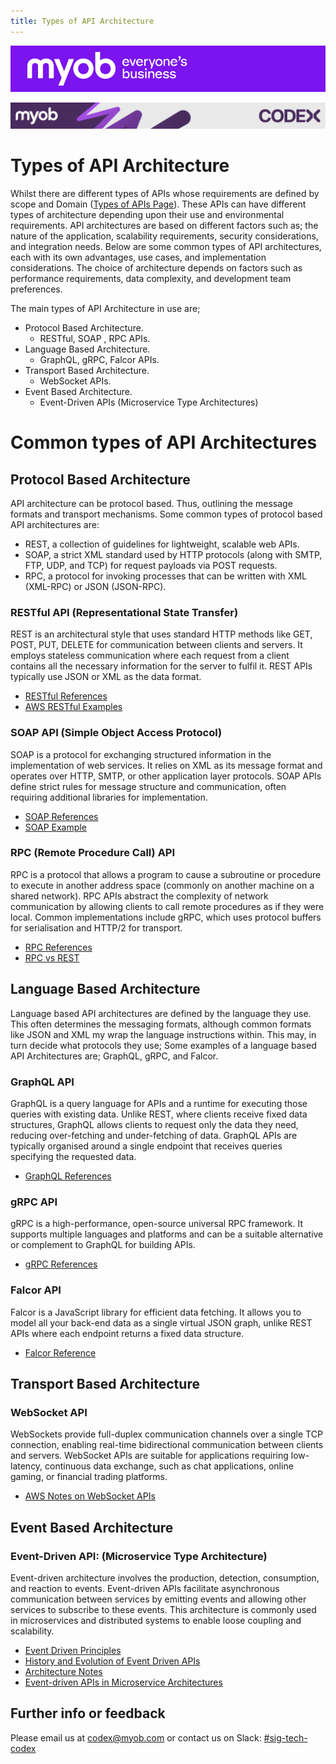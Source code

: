 ```yaml
---
title: Types of API Architecture
---
```


![MYOB Banner](../../../assets/images/myob-banner.png)

<!-- confluence-page-id: 9422340466 -->
![](../../assets/BANNER.png)

# Types of API Architecture

Whilst there are different types of APIs whose requirements are defined by scope and Domain ([Types of APIs Page](./types.md)). These APIs can have different types of architecture depending upon their use and
environmental requirements. API architectures are based on different factors such as; the nature of the application, scalability requirements, security considerations, and integration needs.
Below are some common types of API architectures, each with its own advantages, use cases, and implementation considerations.
The choice of architecture depends on factors such as performance requirements, data complexity, and development team preferences.

The main types of API Architecture in use are;

- Protocol Based Architecture.
  - RESTful, SOAP , RPC APIs.
- Language Based Architecture.
  - GraphQL, gRPC, Falcor APIs.
- Transport Based Architecture.
  - WebSocket APIs.
- Event Based Architecture.
  - Event-Driven APIs (Microservice Type Architectures)

# Common types of API Architectures

## Protocol Based Architecture

API architecture can be protocol based. Thus, outlining the message formats and transport mechanisms. Some common types of protocol based API architectures are:

- REST, a collection of guidelines for lightweight, scalable web APIs.
- SOAP, a strict XML standard used by HTTP protocols (along with SMTP, FTP, UDP, and TCP) for request payloads via POST requests.
- RPC, a protocol for invoking processes that can be written with XML (XML-RPC) or JSON (JSON-RPC).

### RESTful API (Representational State Transfer)

REST is an architectural style that uses standard HTTP methods like GET, POST, PUT, DELETE for communication between clients and servers.
It employs stateless communication where each request from a client contains all the necessary information for the server to fulfil it.
REST APIs typically use JSON or XML as the data format.

- [RESTful References](https://restfulapi.net/)
- [AWS RESTful Examples](https://aws.amazon.com/what-is/restful-api/#:~:text=RESTful%20API%20is%20an%20interface,applications%20to%20perform%20various%20tasks.)

### SOAP API (Simple Object Access Protocol)

SOAP is a protocol for exchanging structured information in the implementation of web services.
It relies on XML as its message format and operates over HTTP, SMTP, or other application layer protocols.
SOAP APIs define strict rules for message structure and communication, often requiring additional libraries for implementation.

- [SOAP References](https://www.w3schools.com/xml/xml_soap.asp)
- [SOAP Example](https://www.microfocus.com/documentation/silk-performer/205/en/silkperformer-205-webhelp-en/GUID-FEFE9379-8382-48C7-984D-55D98D6BFD37.html)

### RPC (Remote Procedure Call) API

RPC is a protocol that allows a program to cause a subroutine or procedure to execute in another address space (commonly on another machine on a shared network).
RPC APIs abstract the complexity of network communication by allowing clients to call remote procedures as if they were local.
Common implementations include gRPC, which uses protocol buffers for serialisation and HTTP/2 for transport.

- [RPC References](https://www.ibm.com/docs/en/i/7.1?topic=category-remote-procedure-call-apis)
- [RPC vs REST](https://aws.amazon.com/compare/the-difference-between-rpc-and-rest/#:~:text=RPC%20APIs%20allow%20developers%20to,functions%20on%20another%20chat%20application.)

## Language Based Architecture

Language based API architectures are defined by the language they use. This often determines the messaging formats, although common formats like JSON and XML my wrap the language instructions within.
This may, in turn decide what protocols they use; Some examples of a language based API Architectures are; GraphQL, gRPC, and Falcor.

### GraphQL API

GraphQL is a query language for APIs and a runtime for executing those queries with existing data.
Unlike REST, where clients receive fixed data structures, GraphQL allows clients to request only the data they need, reducing over-fetching and under-fetching of data.
GraphQL APIs are typically organised around a single endpoint that receives queries specifying the requested data.

- [GraphQL References](https://graphql.org/)

### gRPC API

gRPC is a high-performance, open-source universal RPC framework.
It supports multiple languages and platforms and can be a suitable alternative or complement to GraphQL for building APIs.

- [gRPC References](https://grpc.io/)

### Falcor API

Falcor is a JavaScript library for efficient data fetching.
It allows you to model all your back-end data as a single virtual JSON graph, unlike REST APIs where each endpoint returns a fixed data structure.

- [Falcor Reference](https://netflix.github.io/falcor/)

## Transport Based Architecture

### WebSocket API

WebSockets provide full-duplex communication channels over a single TCP connection, enabling real-time bidirectional communication between clients and servers.
WebSocket APIs are suitable for applications requiring low-latency, continuous data exchange, such as chat applications, online gaming, or financial trading platforms.

- [AWS Notes on WebSocket APIs](https://docs.aws.amazon.com/apigateway/latest/developerguide/apigateway-websocket-api.html)

## Event Based Architecture

### Event-Driven API: (Microservice Type Architecture)

Event-driven architecture involves the production, detection, consumption, and reaction to events.
Event-driven APIs facilitate asynchronous communication between services by emitting events and allowing other services to subscribe to these events.
This architecture is commonly used in microservices and distributed systems to enable loose coupling and scalability.

- [Event Driven Principles](https://medium.com/event-driven-utopia/event-driven-apis-understanding-the-principles-c3208308d4b2)
- [History and Evolution of Event Driven APIs](https://solace.com/blog/evolution-of-apis-restful-event-driven-apis/)
- [Architecture Notes](https://www.asyncapi.com/docs/tutorials/getting-started/event-driven-architectures)
- [Event-driven APIs in Microservice Architectures](https://github.com/wso2/reference-architecture/blob/master/event-driven-api-architecture.md)

## Further info or feedback

Please email us at <codex@myob.com> or contact us on Slack: [#sig-tech-codex](https://myob.slack.com/archives/C02N8ADPGUX)
